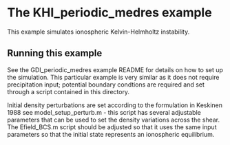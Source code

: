 # The KHI_periodic_medres example

This example simulates ionospheric Kelvin-Helmholtz instability.  

## Running this example

See the GDI_periodic_medres example README for details on how to set up the simulation.  This particular example is very similar as it does not require precipitation input; potential boundary condtions are required and set through a script contained in this directory.  

Initial density perturbations are set according to the formulation in Keskinen 1988 see model_setup_perturb.m - this script has several adjustable parameters that can be used to set the density variations across the shear.  The Efield_BCS.m script should be adjusted so that it uses the same input parameters so that the initial state represents an ionospheric equilibrium.  


